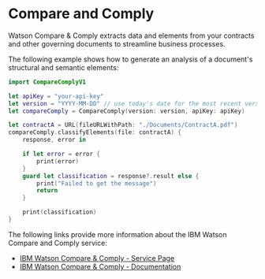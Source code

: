 # Compare and Comply

Watson Compare & Comply extracts data and elements from your contracts and other governing documents to streamline business processes.

The following example shows how to generate an analysis of a document's structural and semantic elements:

```swift
import CompareComplyV1

let apiKey = "your-api-key"
let version = "YYYY-MM-DD" // use today's date for the most recent version
let compareComply = CompareComply(version: version, apiKey: apiKey)

let contractA = URL(fileURLWithPath: "./Documents/ContractA.pdf")
compareComply.classifyElements(file: contractA) {
    response, error in

    if let error = error {
        print(error)
    }
    guard let classification = response?.result else {
        print("Failed to get the message")
        return
    }

    print(classification)
}
```


The following links provide more information about the IBM Watson Compare and Comply service:

* [IBM Watson Compare & Comply - Service Page](https://www.ibm.com/cloud/compare-and-comply)
* [IBM Watson Compare & Comply - Documentation](https://cloud.ibm.com/docs/compare-comply?topic=compare-comply-about#about)
